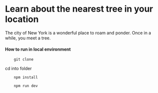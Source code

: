 # Learn about the nearest tree in your location

The city of New York is a wonderful place to roam and ponder. Once in a while, you meet a tree.

#### How to run in local environment

```
    git clone

```

cd into folder

```
    npm install

    npm run dev
```
